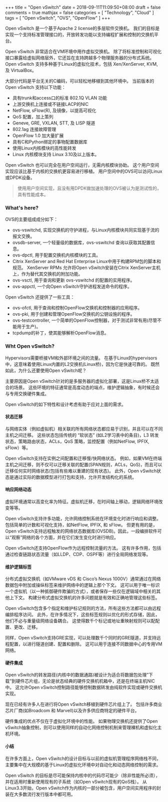 +++
title = "Open vSwitch"
date = 2018-09-11T11:09:50+08:00
draft = false
comments = true
mathjax = false
categories = [ "Technology", "Cloud" ]
tags = [ "Open vSwitch", "OVS", "OpenFlow" ]
+++

Open vSwitch 是一个基于Apache 2 license的多层软件交换机。 我们的目标是实现一个支持标准管理接口的，开放转发功能以支持编程扩展和控制的交换机平台。

Open vSwitch 非常适合在VM环境中用作虚拟交换机。 除了将标准控制和可视化接口暴露给虚拟网络层外，它还旨在支持跨越多个物理服务器的分布式系统。 Open vSwitch 支持多种基于Linux的虚拟化技术，包括 Xen/XenServer, KVM, 及 VirtualBox。

大部分代码是平台无关的C编码，可以轻松地移植到其他环境中。 当前版本的 Open vSwitch 支持以下功能：

* 具有trunk和access口的标准 802.1Q VLAN 功能
* 上游交换机上连接或不链接LACP的NIC
* NetFlow, sFlow(R), 及镜像，以提高可视化
* QoS 配置，加上策列
* Geneve, GRE, VXLAN, STT, 及 LISP 隧道
* 802.1ag 连接故障管理
* OpenFlow 1.0 加大量扩展
* 具有C和Python绑定的事物配置数据库
* 使用Linux内核模块的高性能转发
* Linux 内核模块支持 Linux 3.10及以上版本。

Open vSwitch 也可以完全在用户空间运行，无需内核模块协助。 这个用户空间实现应该比基于内核的交换机更容易进行移植。 用户空间中的OVS可以访问Linux或DPDK设备。

> 使用用户空间实现，且没有用DPDK做加速处理的OVS被认为是测试性的，具有性能成本。

<!--more-->

### What's here?

OVS的主要组成成分如下：

* ovs-vswitchd, 实现交换机的守护进程，与Linux内核模块共同实现基于流的报文交换。
* ovsdb-server, 一个轻量级的数据库，ovs-vswitchd 查询以获取其配置信息。
* ovs-dpctl, 用于配置交换机内核模块的工具。
* Citrix XenServer and Red Hat Enterprise Linux中用于构建RPM包的脚本和规范。 XenServer RPMs 允许将Open vSwitch安装在Citrix XenServer主机上，作为替代其交换机的附加功能。
* ovs-vsctl, 用于查询和更新 ovs-vswitchd 的配置的实用程序。
* ovs-appctl, 一个向Open vSwitch守护进程发送命令的程序。

Open vSwitch 还提供了一些工具：

* ovs-ofctl, 用于查询和控制OpenFlow交换机和控制器的应用程序。
* ovs-pki, 用于创建和管理OpenFlow交换机的公钥设施的程序。
* ovs-testcontroller, 一个简单的OpenFlow控制器，对于测试非常有用(尽管不能用于生产)。
* tcpdump的补丁，使其能够解析OpenFlow消息。

### Wht Open vSwitch?

Hypervisors需要桥接VM和外部环境之间的流量。 在基于Linux的hypervisors中，这意味着使用Linux内置的L2交换机(Linux桥)，因为它是快速可靠的。 既然如此，为什么还要使用Open vSwitch呢？

主要原因是Open vSwitch针对的是多服务器的虚拟化部署，这是Linux桥不太适合的场景。 这些环境的特征通常是高度动态的端点，维护逻辑抽象，有时候还会与专用交换硬件集成。

Open vSwitch的如下特性和设计考虑有助于应对上面的需求。

#### 状态迁移

与网络实体（例如虚拟机）相关联的所有网络状态都应易于识别，并且可以在不同主机之间迁移。 这些状态包括传统的 “软状态” (如L2学习表中的条目)，L3 转发状态，策略路由状态，ACLs，QoS 策略，监控配置（例如NetFlow, IPFIX, sFlow）等。

Open vSwitch支持在实例之间配置和迁移慢/快网络状态。 例如，如果VM在终端主机之间迁移，则不仅可以迁移关联的配置(SPAN规则，ACLs，QoS)，而且可以迁移任何实时网络状态(包括有些难以重建的现有状态)。 此外，Open vSwitch状态是通过实际的数据模型进行打包和支持，允许开发结构化的系统。

#### 响应网络动态

虚拟环境通常以高变化率为特征。虚拟机迁移，在时间轴上移动，逻辑网络环境改变等等。

Open vSwitch支持许多功能，允许网络控制系统在环境变化时进行响应和调整。 包括简单的计数和可视化支持，如NetFlow, IPFIX, 和 sFlow。 但更有用的是，Open vSwitch支持远程触发的网络状态数据库(OVSDB)。因此，一段编排软件可以“观察”网络的各个方面，并在它们发生变化时进行响应。

Open vSwitch还支持OpenFlow作为远程控制流量的方法。 这有许多作用，包括通过检查链路状态流量（如LLDP、CDP、OSPF等）进行全局网络发现等。

#### 维护逻辑标签

分布式虚拟交换机（如VMware vDS 和 Cisco’s Nexus 1000V）通常通过在网络数据包中附加或操纵标签来维护网络中的逻辑上那个下文。 这可以用于唯一标识一个虚拟机（以一种抵御硬件欺骗的方式），或者保存一些仅在逻辑域中相关的其他上下文。 构建分布式虚拟交换机的许多问题就是有效和正确地管理这些标签。

Open vSwitch包含多个指定和维护标记规则的方法，所有这些方法都可以由远程编排程序访问。 此外，在许多情况下，这些标签规则以优化的形式存储，因此，他们不必与重量级网络设备耦合。 这使得数千个标记或地址重映射规则可以配配置、更改、迁移。

同样，Open vSwitch支持GRE实现，可以处理数千个同时的GRE隧道，并支持远程配置，以进行隧道创建、配置和删除。 这可以用于连接不同数据中心的专用VM网络。

#### 硬件集成

Open vSwitch的转发路径(内核中的数据通路)被设计为适合将数据包处理”下载”到硬件芯片组，无论是状态经典的硬件交换机机箱中，还是在终端主机NIC中。 这允许Open vSwitch控制路径能够控制数据转发由纯软件实现或硬件交换机实现。

现在已经有许多人在进行将Open vSwitch移植到硬件芯片组上了。 包括许多商业芯片厂商(如Broadcom 和 Marvell)以及许多供应商特定的硬件平台。

硬件集成的优点不仅在于虚拟化环境中的性能。 如果物理交换机还提供了Open vSwitch抽象控制，则可以使用同样的自动化网络控制机制来管理裸机和虚拟化主机环境。

#### 小结

在许多方面上，Open vSwitch的设计目标与以前的虚拟机管理程序网络栈不同，主要集中在大规模的基于Linux的虚拟化环境中对自动化和动态网络控制的需求。

Open vSwitch 的目标是尽可能保持内核中的代码尽可能少（除非性能所必须），并在适用时重新使用现有的子系统（如Open vSwitch现有的QoS栈）。 从Linux3.3开始，Open vSwitch作为内核的一部分被包含，用户空间实用程序的封装在大多数流行发行版本中都可用。
